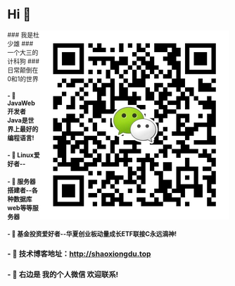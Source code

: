 # Hi 👋
<img align="right" alt="联系我" title="联系我" src="https://github.com/ShaoxiongDu/ShaoxiongDu/blob/main/wechat.jpg" />
### 我是杜少雄   
### 一个大三的计科狗
### 日常颠倒在0和1的世界

#### - 🌱 JavaWeb开发者 Java是世界上最好的编程语言! 
#### - 🌱 Linux爱好者-- 
#### - 🌱 服务器搭建者--各种数据库 web等等服务器 
#### - 🌱 基金投资爱好者--华夏创业板动量成长ETF联接C永远滴神!  

### - 💬 技术博客地址：http://shaoxiongdu.top
### - 💬 右边是 我的个人微信 欢迎联系!

